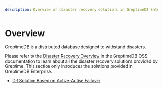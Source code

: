 ```yaml
---
description: Overview of disaster recovery solutions in GreptimeDB Enterprise, focusing on the active-active failover architecture for high availability and data protection.
---
```


# Overview

GreptimeDB is a distributed database designed to withstand disasters.

Please refer to the [Disaster Recovery Overview](/user-guide/administration/disaster-recovery/overview.md) in the GreptimeDB OSS documentation to learn about all the disaster recovery solutions provided by Greptime.
This section only introduces the solutions provided in GreptimeDB Enterprise.

- [DR Solution Based on Active-Active Failover](./dr-solution-based-on-active-active-failover.md)

